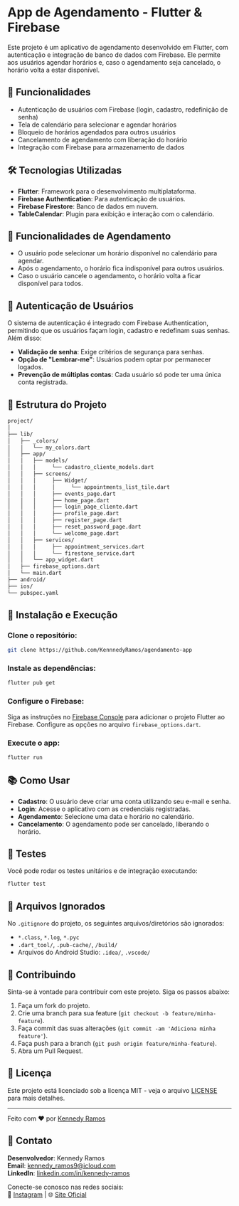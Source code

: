 
# App de Agendamento - Flutter & Firebase

Este projeto é um aplicativo de agendamento desenvolvido em Flutter, com autenticação e integração de banco de dados com Firebase. Ele permite aos usuários agendar horários e, caso o agendamento seja cancelado, o horário volta a estar disponível.

## 🚀 Funcionalidades

- Autenticação de usuários com Firebase (login, cadastro, redefinição de senha)
- Tela de calendário para selecionar e agendar horários
- Bloqueio de horários agendados para outros usuários
- Cancelamento de agendamento com liberação do horário
- Integração com Firebase para armazenamento de dados

## 🛠️ Tecnologias Utilizadas

- **Flutter**: Framework para o desenvolvimento multiplataforma.
- **Firebase Authentication**: Para autenticação de usuários.
- **Firebase Firestore**: Banco de dados em nuvem.
- **TableCalendar**: Plugin para exibição e interação com o calendário.

## 📱 Funcionalidades de Agendamento

- O usuário pode selecionar um horário disponível no calendário para agendar.
- Após o agendamento, o horário fica indisponível para outros usuários.
- Caso o usuário cancele o agendamento, o horário volta a ficar disponível para todos.

## 🔐 Autenticação de Usuários

O sistema de autenticação é integrado com Firebase Authentication, permitindo que os usuários façam login, cadastro e redefinam suas senhas. Além disso:

- **Validação de senha**: Exige critérios de segurança para senhas.
- **Opção de "Lembrar-me"**: Usuários podem optar por permanecer logados.
- **Prevenção de múltiplas contas**: Cada usuário só pode ter uma única conta registrada.

## 🚧 Estrutura do Projeto

```bash
project/
│
├── lib/
│   ├── _colors/
│   │   └── my_colors.dart
│   ├── app/
│   │   ├── models/ 
│   │   │     └── cadastro_cliente_models.dart
│   │   ├── screens/
│   │   │     ├── Widget/
│   │   │     │     └── appointments_list_tile.dart
│   │   │     ├── events_page.dart
│   │   │     ├── home_page.dart
│   │   │     ├── login_page_cliente.dart
│   │   │     ├── profile_page.dart
│   │   │     ├── register_page.dart
│   │   │     ├── reset_password_page.dart
│   │   │     └── welcome_page.dart
│   │   ├── services/
│   │   │     ├── appointment_services.dart
│   │   │     └── firestone_service.dart
│   │   └── app_widget.dart
│   ├── firebase_options.dart
│   └── main.dart
├── android/
├── ios/
└── pubspec.yaml
````
## 🔧 Instalação e Execução

### Clone o repositório:

```bash
git clone https://github.com/KennnedyRamos/agendamento-app
````
### Instale as dependências:

```bash
flutter pub get
````
### Configure o Firebase:

Siga as instruções no [Firebase Console](https://firebase.google.com/) para adicionar o projeto Flutter ao Firebase. Configure as opções no arquivo `firebase_options.dart`.

### Execute o app:

```bash
flutter run
````
## 📚 Como Usar

- **Cadastro**: O usuário deve criar uma conta utilizando seu e-mail e senha.
- **Login**: Acesse o aplicativo com as credenciais registradas.
- **Agendamento**: Selecione uma data e horário no calendário.
- **Cancelamento**: O agendamento pode ser cancelado, liberando o horário.

## 🧪 Testes

Você pode rodar os testes unitários e de integração executando:

```bash
flutter test
````
## 📂 Arquivos Ignorados

No `.gitignore` do projeto, os seguintes arquivos/diretórios são ignorados:

- `*.class`, `*.log`, `*.pyc`
- `.dart_tool/`, `.pub-cache/`, `/build/`
- Arquivos do Android Studio: `.idea/`, `.vscode/`

## 🤝 Contribuindo

Sinta-se à vontade para contribuir com este projeto. Siga os passos abaixo:

1. Faça um fork do projeto.
2. Crie uma branch para sua feature (`git checkout -b feature/minha-feature`).
3. Faça commit das suas alterações (`git commit -am 'Adiciona minha feature'`).
4. Faça push para a branch (`git push origin feature/minha-feature`).
5. Abra um Pull Request.



## 📄 Licença

Este projeto está licenciado sob a licença MIT - veja o arquivo [LICENSE](LICENSE) para mais detalhes.

---

Feito com ❤️ por [Kennedy Ramos](https://github.com/KennnedyRamos)
## 👤 Contato

**Desenvolvedor**: Kennedy Ramos  
**Email**: [kennedy_ramos9@icloud.com](mailto:kennedy_ramos9@icloud.com)  
**LinkedIn**: [linkedin.com/in/kennedy-ramos](https://www.linkedin.com/in/kennedy-silva-ramos-566b00150/)

Conecte-se conosco nas redes sociais:  
🔗 [Instagram](https://www.instagram.com/kennedyramos_/) | 🌐 [Site Oficial](https://kennnedyramos.github.io/meu-postifolio-web/)
